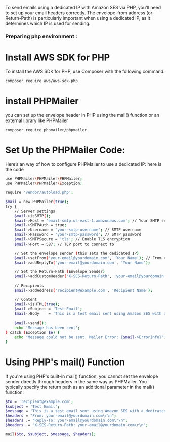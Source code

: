 To send emails using a dedicated IP with Amazon SES via PHP, you'll need to set up your email headers correctly. The envelope-from address (or Return-Path) is particularly important when using a dedicated IP, as it determines which IP is used for sending.

###  Preparing php environment :
# Install AWS SDK for PHP

To install the AWS SDK for PHP, use Composer with the following command:

```bash
composer require aws/aws-sdk-php
```
# install PHPMailer
you can set up the envelope header in PHP using the mail() function or an external library like PHPMailer
```bash
composer require phpmailer/phpmailer

```
# Set Up the PHPMailer Code:
Here’s an way of how to configure PHPMailer to use a dedicated IP:
here is the code 

```bash
use PHPMailer\PHPMailer\PHPMailer;
use PHPMailer\PHPMailer\Exception;

require 'vendor/autoload.php';

$mail = new PHPMailer(true);
try {
    // Server settings
    $mail->isSMTP();
    $mail->Host = 'email-smtp.us-east-1.amazonaws.com'; // Your SMTP server
    $mail->SMTPAuth = true;
    $mail->Username = 'your-smtp-username'; // SMTP username
    $mail->Password = 'your-smtp-password'; // SMTP password
    $mail->SMTPSecure = 'tls'; // Enable TLS encryption
    $mail->Port = 587; // TCP port to connect to

    // Set the envelope sender (this sets the dedicated IP)
    $mail->setFrom('your-email@yourdomain.com', 'Your Name'); // From email
    $mail->addReplyTo('your-email@yourdomain.com', 'Your Name');

    // Set the Return-Path (Envelope Sender)
    $mail->addCustomHeader('X-SES-Return-Path', 'your-email@yourdomain.com'); // Dedicated IP email

    // Recipients
    $mail->addAddress('recipient@example.com', 'Recipient Name');

    // Content
    $mail->isHTML(true);
    $mail->Subject = 'Test Email';
    $mail->Body    = 'This is a test email sent using Amazon SES with a dedicated IP!';
    
    $mail->send();
    echo 'Message has been sent';
} catch (Exception $e) {
    echo "Message could not be sent. Mailer Error: {$mail->ErrorInfo}";
}
```
# Using PHP's mail() Function
If you're using PHP's built-in mail() function, you cannot set the envelope sender directly through headers in the same way as PHPMailer. You typically specify the return path as an additional parameter in the mail() function:
```bash
$to = 'recipient@example.com';
$subject = 'Test Email';
$message = 'This is a test email sent using Amazon SES with a dedicated IP!';
$headers = "From: your-email@yourdomain.com\r\n";
$headers .= "Reply-To: your-email@yourdomain.com\r\n";
$headers .= "X-SES-Return-Path: your-email@yourdomain.com\r\n";

mail($to, $subject, $message, $headers);
```
